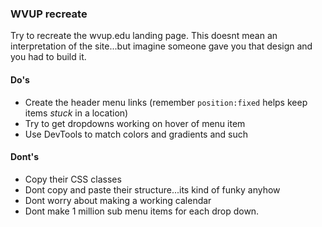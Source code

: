 ### WVUP recreate

Try to recreate the wvup.edu landing page. This doesnt mean an interpretation of the site...but imagine someone gave you that design and you had to build it.  


#### Do's
* Create the header menu links (remember `position:fixed` helps keep items *stuck* in a location)
* Try to get dropdowns working on hover of menu item
* Use DevTools to match colors and gradients and such


#### Dont's
* Copy their CSS classes
* Dont copy and paste their structure...its kind of funky anyhow
* Dont worry about making a working calendar
* Dont make 1 million sub menu items for each drop down. 